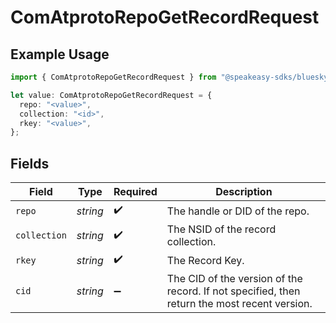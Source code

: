 # ComAtprotoRepoGetRecordRequest

## Example Usage

```typescript
import { ComAtprotoRepoGetRecordRequest } from "@speakeasy-sdks/bluesky/models/operations";

let value: ComAtprotoRepoGetRecordRequest = {
  repo: "<value>",
  collection: "<id>",
  rkey: "<value>",
};
```

## Fields

| Field                                                                                        | Type                                                                                         | Required                                                                                     | Description                                                                                  |
| -------------------------------------------------------------------------------------------- | -------------------------------------------------------------------------------------------- | -------------------------------------------------------------------------------------------- | -------------------------------------------------------------------------------------------- |
| `repo`                                                                                       | *string*                                                                                     | :heavy_check_mark:                                                                           | The handle or DID of the repo.                                                               |
| `collection`                                                                                 | *string*                                                                                     | :heavy_check_mark:                                                                           | The NSID of the record collection.                                                           |
| `rkey`                                                                                       | *string*                                                                                     | :heavy_check_mark:                                                                           | The Record Key.                                                                              |
| `cid`                                                                                        | *string*                                                                                     | :heavy_minus_sign:                                                                           | The CID of the version of the record. If not specified, then return the most recent version. |
